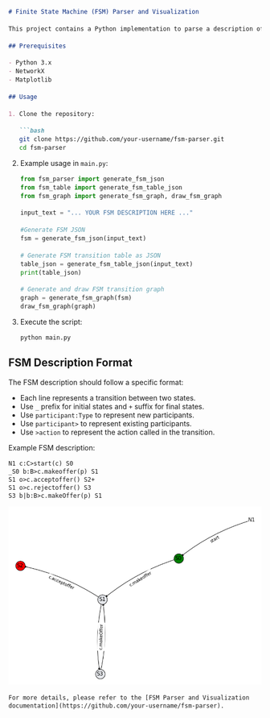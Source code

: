 
```markdown
# Finite State Machine (FSM) Parser and Visualization

This project contains a Python implementation to parse a description of a Finite State Machine (FSM) and visualize it as a transition graph.

## Prerequisites

- Python 3.x
- NetworkX
- Matplotlib

## Usage

1. Clone the repository:

   ```bash
   git clone https://github.com/your-username/fsm-parser.git
   cd fsm-parser
   ```

2. Example usage in `main.py`:

   ```python
   from fsm_parser import generate_fsm_json
   from fsm_table import generate_fsm_table_json
   from fsm_graph import generate_fsm_graph, draw_fsm_graph

   input_text = "... YOUR FSM DESCRIPTION HERE ..."

   #Generate FSM JSON
   fsm = generate_fsm_json(input_text)

   # Generate FSM transition table as JSON
   table_json = generate_fsm_table_json(input_text)
   print(table_json)

   # Generate and draw FSM transition graph
   graph = generate_fsm_graph(fsm)
   draw_fsm_graph(graph)
   ```

3. Execute the script:

   ```bash
   python main.py
   ```

## FSM Description Format

The FSM description should follow a specific format:

- Each line represents a transition between two states.
- Use `_` prefix for initial states and `+` suffix for final states.
- Use `participant:Type` to represent new participants.
- Use `participant>` to represent existing participants.
- Use `>action` to represent the action called in the transition.

Example FSM description:

```
N1 c:C>start(c) S0
_S0 b:B>c.makeoffer(p) S1
S1 o>c.acceptoffer() S2+
S1 o>c.rejectoffer() S3
S3 b|b:B>c.makeOffer(p) S1
```
![alt text](./images/example1.png)

```
For more details, please refer to the [FSM Parser and Visualization documentation](https://github.com/your-username/fsm-parser).
```
